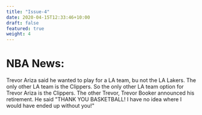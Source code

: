```yaml
---
title: "Issue-4"
date: 2020-04-15T12:33:46+10:00
draft: false
featured: true
weight: 4
---
```

# NBA News:

Trevor Ariza said he wanted to play for a LA team, bu not the LA Lakers.  The only other LA team is the Clippers.  So the only other LA team option for Trevor Ariza is the Clippers.
The other Trevor, Trevor Booker announced his retirement.  He said "THANK YOU BASKETBALL!  I have no idea where I would have ended up without you!"
